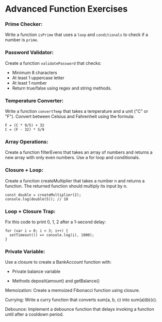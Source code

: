 # Advanced Function Exercises

### Prime Checker:
Write a function `isPrime` that uses a `loop` and `conditionals` to check if a number is `prime`.

### Password Validator:
Create a function `validatePassword` that checks:
- Minimum 8 characters
- At least 1 uppercase letter
- At least 1 number
- Return true/false using regex and string methods.

### Temperature Converter:
Write a function `convertTemp` that takes a temperature and a unit ("C" or "F"). Convert between Celsius and Fahrenheit using the formula:
```
F = (C * 9/5) + 32
C = (F - 32) * 5/9
```

### Array Operations:
Create a function filterEvens that takes an array of numbers and returns a new array with only even numbers. Use a for loop and conditionals.

### Closure + Loop:
Create a function createMultiplier that takes a number n and returns a function. The returned function should multiply its input by n.

```
const double = createMultiplier(2);  
console.log(double(5)); // 10  
```

### Loop + Closure Trap:
Fix this code to print 0, 1, 2 after a 1-second delay:

```
for (var i = 0; i < 3; i++) {  
  setTimeout(() => console.log(i), 1000);  
}  
```

### Private Variable:
Use a closure to create a BankAccount function with:

- Private balance variable

- Methods deposit(amount) and getBalance()


Memoization: Create a memoized Fibonacci function using closure.

Currying: Write a curry function that converts sum(a, b, c) into sum(a)(b)(c).

Debounce: Implement a debounce function that delays invoking a function until after a cooldown period.
